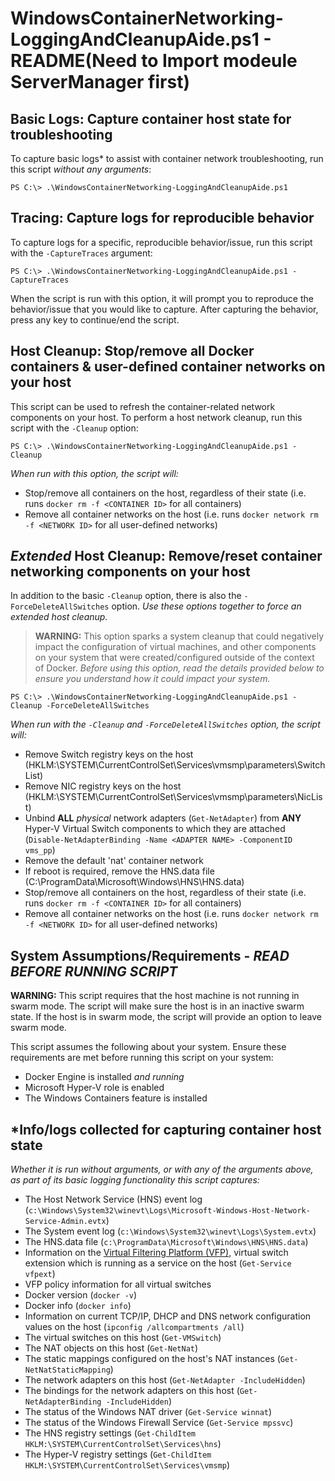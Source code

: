 # WindowsContainerNetworking-LoggingAndCleanupAide.ps1 - README(Need to Import modeule ServerManager first)
## Basic Logs: Capture container host state for troubleshooting
To capture basic logs\* to assist with container network troubleshooting, run this script *without any arguments*: 
```
PS C:\> .\WindowsContainerNetworking-LoggingAndCleanupAide.ps1
```

## Tracing: Capture logs for reproducible behavior
To capture logs for a specific, reproducible behavior/issue, run this script with the `-CaptureTraces` argument:
```
PS C:\> .\WindowsContainerNetworking-LoggingAndCleanupAide.ps1 -CaptureTraces
```
When the script is run with this option, it will prompt you to reproduce the behavior/issue that you would like to capture. After capturing the behavior, press any key to continue/end the script.

## Host Cleanup: Stop/remove all Docker containers & user-defined container networks on your host
This script can be used to refresh the container-related network components on your host. To perform a host network cleanup, run this script with the `-Cleanup` option:
```
PS C:\> .\WindowsContainerNetworking-LoggingAndCleanupAide.ps1 -Cleanup
```
*When run with this option, the script will:*
- Stop/remove all containers on the host, regardless of their state (i.e. runs `docker rm -f <CONTAINER ID>` for all containers)
- Remove all container networks on the host (i.e. runs `docker network rm -f <NETWORK ID>` for all user-defined networks)

## *Extended* Host Cleanup: Remove/reset container networking components on your host
In addition to the basic `-Cleanup` option, there is also the `-ForceDeleteAllSwitches` option. *Use these options together to force an extended host cleanup.* 

> **WARNING:** This option sparks a system cleanup that could negatively impact the configuration of virtual machines, and other components on your system that were created/configured outside of the context of Docker. *Before using this option, read the details provided below to ensure you understand how it could impact your system.*
```
PS C:\> .\WindowsContainerNetworking-LoggingAndCleanupAide.ps1 -Cleanup -ForceDeleteAllSwitches
```
*When run with the `-Cleanup` and `-ForceDeleteAllSwitches` option, the script will:*
- Remove Switch registry keys on the host (HKLM:\SYSTEM\CurrentControlSet\Services\vmsmp\parameters\SwitchList)
- Remove NIC registry keys on the host (HKLM:\SYSTEM\CurrentControlSet\Services\vmsmp\parameters\NicList)
- Unbind **ALL** *physical* network adapters (`Get-NetAdapter`) from **ANY** Hyper-V Virtual Switch components to which they are attached (`Disable-NetAdapterBinding -Name <ADAPTER NAME> -ComponentID vms_pp`)
- Remove the default 'nat' container network
- If reboot is required, remove the HNS.data file (C:\ProgramData\Microsoft\Windows\HNS\HNS.data)
- Stop/remove all containers on the host, regardless of their state (i.e. runs `docker rm -f <CONTAINER ID>` for all containers)
- Remove all container networks on the host (i.e. runs `docker network rm -f <NETWORK ID>` for all user-defined networks)

## System Assumptions/Requirements - *READ BEFORE RUNNING SCRIPT*

**WARNING:** This script requires that the host machine is not running in swarm mode. The script will make sure the host is in an inactive swarm state. If the host is in swarm mode, the script will provide an option to leave swarm mode.

This script assumes the following about your system. Ensure these requirements are met before running this script on your system:
- Docker Engine is installed *and running* 
- Microsoft Hyper-V role is enabled 
- The Windows Containers feature is installed

## \*Info/logs collected for capturing container host state
*Whether it is run without arguments, or with any of the arguments above, as part of its basic logging functionality this script captures:*
- The Host Network Service (HNS) event log (`c:\Windows\System32\winevt\Logs\Microsoft-Windows-Host-Network-Service-Admin.evtx`)
- The System event log (`c:\Windows\System32\winevt\Logs\System.evtx`)
- The HNS.data file (`c:\ProgramData\Microsoft\Windows\HNS\HNS.data`)
- Information on the [Virtual Filtering Platform (VFP)](https://www.microsoft.com/en-us/research/project/azure-virtual-filtering-platform/), virtual switch extension which is running as a service on the host (`Get-Service vfpext`)
- VFP policy information for all virtual switches 
- Docker version (`docker -v`)
- Docker info (`docker info`)
- Information on current TCP/IP, DHCP and DNS network configuration values on the host (`ipconfig /allcompartments /all`)
- The virtual switches on this host (`Get-VMSwitch`)
- The NAT objects on this host (`Get-NetNat`)
- The static mappings configured on the host's NAT instances (`Get-NetNatStaticMapping`)
- The network adapters on this host (`Get-NetAdapter -IncludeHidden`)
- The bindings for the network adapters on this host (`Get-NetAdapterBinding -IncludeHidden`)
- The status of the Windows NAT driver (`Get-Service winnat`)
- The status of the Windows Firewall Service (`Get-Service mpssvc`)
- The HNS registry settings (`Get-ChildItem HKLM:\SYSTEM\CurrentControlSet\Services\hns`)
- The Hyper-V registry settings (`Get-ChildItem HKLM:\SYSTEM\CurrentControlSet\Services\vmsmp`)



